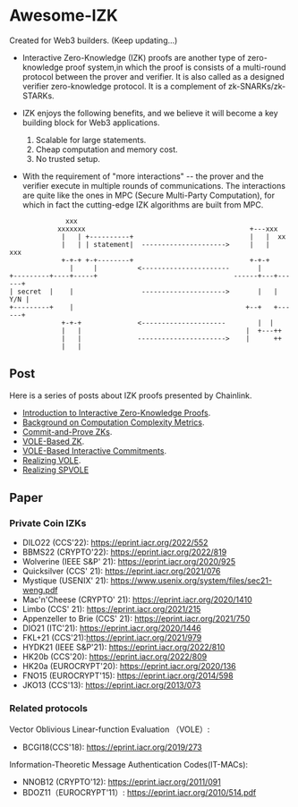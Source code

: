 # Awesome-IZK
Created for Web3 builders. (Keep updating...)

- Interactive Zero-Knowledge (IZK) proofs are another type of zero-knowledge proof system,in which the proof is consists of a multi-round protocol between the prover and verifier. It is also called as a designed verifier zero-knowledge protocol. It is a complement of zk-SNARKs/zk-STARKs.

- IZK enjoys the following benefits, and we believe it will become a key building block for Web3 applications.

  1. Scalable for large statements.
  2. Cheap computation and memory cost.
  3. No trusted setup.

- With the requirement of "more interactions" -- the prover and the verifier execute in multiple rounds of communications. The interactions are quite like the ones in MPC (Secure Multi-Party Computation), for which in fact the cutting-edge IZK algorithms are built from MPC.

```
              xxx
            xxxxxxx                                         +---xxx
             |   | +----------+                             |   |  xx
             |   | | statement|  --------------------->     |   |   xxx
             +-+-+ +-+--------+                             +-+-+
               |     |          <----------------------       |
+---------+----+-----+                                  ------+---+------+
| secret  |    |                 --------------------->       |   |  Y/N |
+---------+    |                                           +--+   +------+
             +-+-+              <---------------------        |  |
             |   |                                         |  +---++
             |   |              ---------------------->    |      ++
             |   |
```

## Post
Here is a series of posts about IZK proofs presented by Chainlink.
* [Introduction to Interactive Zero-Knowledge Proofs](https://blog.chain.link/interactive-zero-knowledge-proofs/).
* [Background on Computation Complexity Metrics](https://blog.chain.link/computation-complexity-metrics/).
* [Commit-and-Prove ZKs](https://blog.chain.link/commit-and-prove-zks/).
* [VOLE-Based ZK](https://blog.chain.link/vole-based-zk/).
* [VOLE-Based Interactive Commitments](https://blog.chain.link/vole-based-interactive-commitments/).
* [Realizing VOLE](https://blog.chain.link/realizing-vole/).
* [Realizing SPVOLE](https://blog.chain.link/realizing-spvole/)

## Paper 
### Private Coin IZKs
* DILO22 (CCS'22): https://eprint.iacr.org/2022/552
* BBMS22 (CRYPTO'22): https://eprint.iacr.org/2022/819
* Wolverine (IEEE S&P' 21): https://eprint.iacr.org/2020/925  
* Quicksilver (CCS' 21): https://eprint.iacr.org/2021/076  
* Mystique (USENIX' 21): https://www.usenix.org/system/files/sec21-weng.pdf
* Mac'n'Cheese (CRYPTO' 21): https://eprint.iacr.org/2020/1410
* Limbo (CCS' 21): https://eprint.iacr.org/2021/215
* Appenzeller to Brie (CCS' 21): https://eprint.iacr.org/2021/750
* DIO21 (ITC'21): https://eprint.iacr.org/2020/1446
* FKL+21 (CCS'21):https://eprint.iacr.org/2021/979
* HYDK21 (IEEE S&P'21): https://eprint.iacr.org/2022/810
* HK20b (CCS'20): https://eprint.iacr.org/2022/809
* HK20a (EUROCRYPT'20): https://eprint.iacr.org/2020/136
* FNO15 (EUROCRYPT'15): https://eprint.iacr.org/2014/598
* JKO13 (CCS'13): https://eprint.iacr.org/2013/073

### Related protocols
Vector Oblivious Linear-function Evaluation （VOLE）:
* BCGI18(CCS'18): https://eprint.iacr.org/2019/273

Information-Theoretic Message Authentication Codes(IT-MACs):
* NNOB12 (CRYPTO'12): https://eprint.iacr.org/2011/091
* BDOZ11（EUROCRYPT'11）: https://eprint.iacr.org/2010/514.pdf
